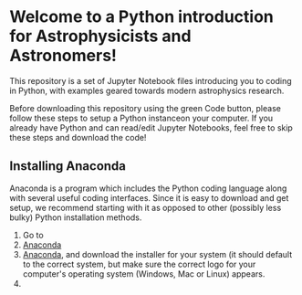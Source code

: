 # Welcome to a Python introduction for Astrophysicists and Astronomers!

This repository is a set of Jupyter Notebook files introducing you to coding in Python, with examples geared towards modern astrophysics research. 

Before downloading this repository using the green Code button, please follow these steps to setup a Python instanceon your computer. If you already have Python and can read/edit Jupyter Notebooks, feel free to skip these steps and download the code!

## Installing Anaconda
Anaconda is a program which includes the Python coding language along with several useful coding interfaces. Since it is easy to download and get setup, we recommend starting with it as opposed to other (possibly less bulky) Python installation methods.

1. Go to
2. <a href="#" onclick='window.open("https://www.anaconda.com/products/distribution");return false;'>Anaconda</a>
3.  <a onclick="window.open(this.href,'_blank');return false;" href="https://www.anaconda.com/products/distribution">Anaconda</a>, and download the installer for your system (it should default to the correct system, but make sure the correct logo for your computer's operating system (Windows, Mac or Linux) appears. 
4. 
